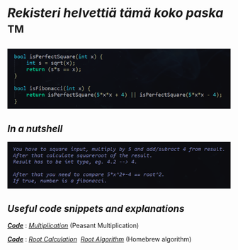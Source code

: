 # _Rekisteri helvettiä tämä koko paska_ <sup>TM<sup>
_![alt_text](https://raw.githubusercontent.com/Jan-Aarela/Fibonacci-y86/refs/heads/main/pics/Fibonacci%20code%20in%20C.png)_

## _In a nutshell_
![alt_text](https://raw.githubusercontent.com/Jan-Aarela/Fibonacci-y86/refs/heads/main/pics/Explantion.png)

## _Useful code snippets and explanations_
***[Code](https://raw.githubusercontent.com/Jan-Aarela/Fibonacci-y86/refs/heads/main/Extras/Multiplication)*** : _[Multiplication](https://raw.githubusercontent.com/Jan-Aarela/Fibonacci-y86/refs/heads/main/pics/multiplication.jpg)_         (Peasant Multiplication)

***[Code](https://raw.githubusercontent.com/Jan-Aarela/Fibonacci-y86/refs/heads/main/Extras/Root)‎*** : _[Root Calculation](https://raw.githubusercontent.com/Jan-Aarela/Fibonacci-y86/refs/heads/main/pics/squarred.jpg)_
‎ _[Root Algorithm](https://raw.githubusercontent.com/Jan-Aarela/Fibonacci-y86/refs/heads/main/pics/Root%20algorithm.jpg)_   (Homebrew algorithm)

